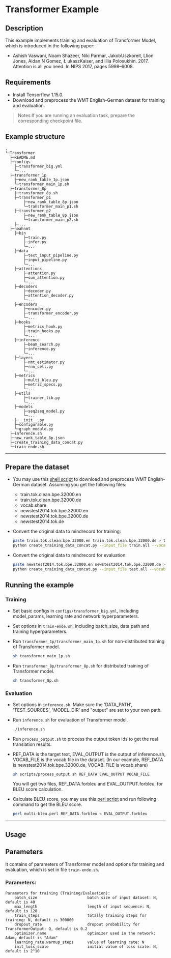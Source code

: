 # Transformer Example
## Description
This example implements training and evaluation of Transformer Model, which is introduced in the following paper:
- Ashish Vaswani, Noam Shazeer, Niki Parmar, JakobUszkoreit, Llion Jones, Aidan N Gomez, Ł ukaszKaiser, and Illia Polosukhin. 2017. Attention is all you need. In NIPS 2017, pages 5998–6008.

## Requirements
- Install Tensorflow 1.15.0.
- Download and preprocess the WMT English-German dataset for training and evaluation.

>  Notes:If you are running an evaluation task, prepare the corresponding checkpoint file.

## Example structure

```shell
.
└─Transformer
  ├─README.md
  ├─configs
  	├─transformer_big.yml
  	└─...
  ├─transformer_1p
    ├─new_rank_table_1p.json
    └─transformer_main_1p.sh
  ├─transformer_8p
  	├─transformer_8p.sh
  	├─transformer_p1
  		├─new_rank_table_8p.json
  		└─transformer_main_p1.sh
  	├─transformer_p2
  		├─new_rank_table_8p.json
  		└─transformer_main_p2.sh
  	├─...
  ├─noahnmt
  	├─bin
    	├─train.py
    	├─infer.py
    	└─...
    ├─data
    	├─text_input_pipeline.py
    	├─input_pipeline.py
    	└─...
    ├─attentions
    	├─attention.py
    	├─sum_attention.py
    	└─...
    ├─decoders
    	├─decoder.py
    	├─attention_decoder.py
    	└─...
    ├─encoders
    	├─encoder.py
    	├─transformer_encoder.py
    	└─...
    ├─hooks
    	├─metrics_hook.py
    	├─train_hooks.py
    	└─...
    ├─inference
    	├─beam_search.py
    	├─inference.py
    	└─...
    ├─layers
    	├─nmt_estimator.py
    	├─rnn_cell.py
    	└─...
    ├─metrics
    	├─multi_bleu.py
    	├─metric_specs.py
    	└─...
    ├─utils
    	├─trainer_lib.py
    	└─...
    ├─models
    	├─seq2seq_model.py
    	└─...
  	├─__init__.py
  	├─configurable.py
  	└─graph_module.py
  ├─inference.sh
  ├─new_rank_table_8p.json
  ├─create_training_data_concat.py
  └─train-ende.sh
```

---

## Prepare the dataset
- You may use this [shell script](https://github.com/tensorflow/nmt/blob/master/nmt/scripts/wmt16_en_de.sh) to download and preprocess WMT English-German dataset. Assuming you get the following files:
  - train.tok.clean.bpe.32000.en
  - train.tok.clean.bpe.32000.de
  - vocab.share
  - newstest2014.tok.bpe.32000.en
  - newstest2014.tok.bpe.32000.de
  - newstest2014.tok.de

- Convert the original data to mindrecord for training:

    ``` bash
    paste train.tok.clean.bpe.32000.en train.tok.clean.bpe.32000.de > train.all
    python create_training_data_concat.py --input_file train.all --vocab_file vocab.bpe.32000 --output_file /path/ende-l128-mindrecord --max_seq_length 128
    ```
- Convert the original data to mindrecord for evaluation:

    ``` bash
    paste newstest2014.tok.bpe.32000.en newstest2014.tok.bpe.32000.de > test.all
    python create_training_data_concat.py --input_file test.all --vocab_file vocab.bpe.32000 --output_file /path/newstest2014-l128-mindrecord --num_splits 1 --max_seq_length 128 --clip_to_max_len True
    ```

## Running the example

### Training
- Set basic configs in `configs/transformer_big.yml`, including model_params, learning rate and network hyperparameters. 

- Set options in `train-ende.sh`, including batch_size, data path and training hyperparameters. 

- Run `transformer_1p/transformer_main_1p.sh` for non-distributed training of Transformer model.

    ``` bash
    sh transformer_main_1p.sh
    ```

- Run `transformer_8p/transformer_8p.sh` for distributed training of Transformer model.

    ``` bash
    sh transformer_8p.sh
    ```

### Evaluation
- Set options in `inference.sh`. Make sure the 'DATA_PATH', 'TEST_SOURCES', 'MODEL_DIR' and "output" are set to your own path.

- Run `inference.sh` for evaluation of Transformer model.

    ```bash
    ./inference.sh
    ```

- Run `process_output.sh` to process the output token ids to get the real translation results.

- REF_DATA is the target text, EVAL_OUTPUT is the output of inference.sh, VOCAB_FILE is the vocab file in the dataset. (In our example, REF_DATA is  newstest2014.tok.bpe.32000.de, VOCAB_FILE  is vocab.share)

    ```bash
    sh scripts/process_output.sh REF_DATA EVAL_OUTPUT VOCAB_FILE
    ```
    You will get two files, REF_DATA.forbleu and EVAL_OUTPUT.forbleu, for BLEU score calculation.

- Calculate BLEU score, you may use this [perl script](https://github.com/moses-smt/mosesdecoder/blob/master/scripts/generic/multi-bleu.perl) and run following command to get the BLEU score.

    ```bash
    perl multi-bleu.perl REF_DATA.forbleu < EVAL_OUTPUT.forbleu
    ```

---

## Usage

## Parameters
It contains of parameters of Transformer model and options for training and evaluation, which is set in file `train-ende.sh`.
### Parameters:
```
Parameters for training (Training/Evaluation):
    batch_size                      batch size of input dataset: N, default is 40
    max_length                      length of input sequence: N, default is 128
    train_steps						totally training steps for training: N, default is 300000
    dropout_rate             		dropout probability for TransformerOutput: Q, default is 0.2
    optimizer.name					optimizer used in the network: Adam, default is "Adam"
    learning_rate.warmup_steps		value of learning rate: N
    init_loss_scale                 initial value of loss scale: N, default is 2^10
```